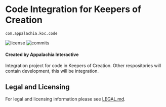 # Code Integration for Keepers of Creation

`com.appalachia.koc.code`

![license](https://img.shields.io/github/license/AppalachiaInteractive/com.appalachia.koc.code?)
![commits](https://img.shields.io/github/commit-activity/m/AppalachiaInteractive/com.appalachia.koc.code?)

#### Created by Appalachia Interactive

Integration project for code in Keepers of Creation.  Other respositories will contain development, this will be integration.

## Legal and Licensing
For legal and licensing information please see [LEGAL.md](./LEGAL.md).
